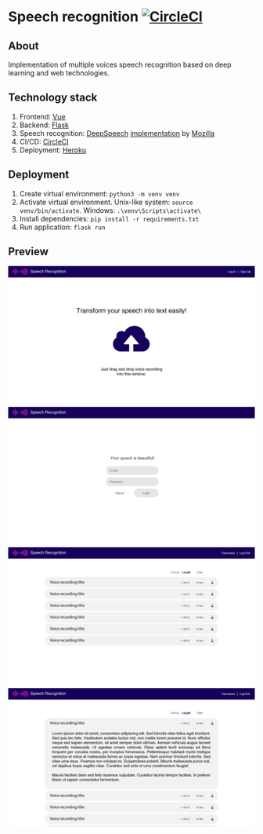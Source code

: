# Speech recognition  [![CircleCI](https://circleci.com/gh/crazymidnight/speech-recognition.svg?style=svg)](https://circleci.com/gh/crazymidnight/speech-recognition)

## About
Implementation of multiple voices speech recognition based on deep learning and web technologies.

## Technology stack
1. Frontend: [Vue](https://github.com/vuejs/vue)
2. Backend: [Flask](https://github.com/pallets/flask)
3. Speech recognition: [DeepSpeech](https://arxiv.org/abs/1412.5567) [implementation](https://github.com/mozilla/DeepSpeech) by [Mozilla](https://github.com/mozilla)
4. CI/CD: [CircleCI](https://circleci.com/)
5. Deployment: [Heroku](https://www.heroku.com/)

## Deployment
1. Create virtual environment: ```python3 -m venv venv```
2. Activate virtual environment. Unix-like system: ```source venv/bin/activate```. Windows: ```.\venv\Scripts\activate\```
3. Install dependencies: ```pip install -r requirements.txt```
4. Run application: ```flask run```

## Preview
![Index page](images/speech-recognition-index-page.png)
![Log In page](images/speech-recognition-login-page.png)
![Main page](images/speech-recognition-recordings-page.png)
![Main page](images/speech-recognition-selected-recording.png)
